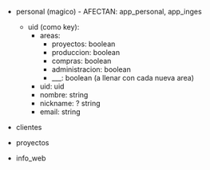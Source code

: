 - personal (magico)
      - AFECTAN: app_personal, app_inges
  - uid (como key):
    - areas:
      - proyectos: boolean
      - produccion: boolean
      - compras: boolean
      - administracion: boolean
      - ___: boolean (a llenar con cada nueva area)
    - uid: uid
    - nombre: string
    - nickname: ? string
    - email: string
    
- clientes
- proyectos
- info_web

